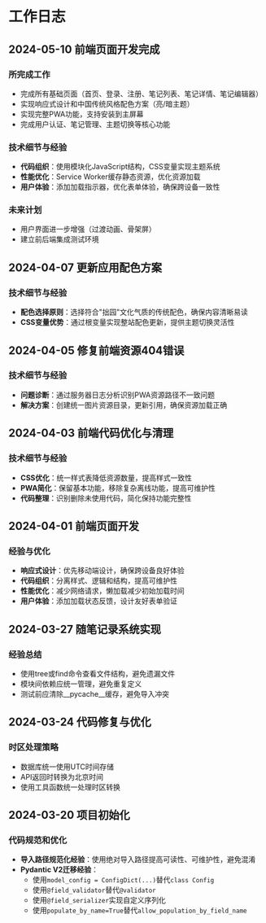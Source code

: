 # 工作日志

## 2024-05-10 前端页面开发完成

### 所完成工作
- 完成所有基础页面（首页、登录、注册、笔记列表、笔记详情、笔记编辑器）
- 实现响应式设计和中国传统风格配色方案（亮/暗主题）
- 实现完整PWA功能，支持安装到主屏幕
- 完成用户认证、笔记管理、主题切换等核心功能

### 技术细节与经验
- **代码组织**：使用模块化JavaScript结构，CSS变量实现主题系统
- **性能优化**：Service Worker缓存静态资源，优化资源加载
- **用户体验**：添加加载指示器，优化表单体验，确保跨设备一致性

### 未来计划
- 用户界面进一步增强（过渡动画、骨架屏）
- 建立前后端集成测试环境

## 2024-04-07 更新应用配色方案

### 技术细节与经验
- **配色选择原则**：选择符合"拙园"文化气质的传统配色，确保内容清晰易读
- **CSS变量优势**：通过根变量实现整站配色更新，提供主题切换灵活性

## 2024-04-05 修复前端资源404错误

### 技术细节与经验
- **问题诊断**：通过服务器日志分析识别PWA资源路径不一致问题
- **解决方案**：创建统一图片资源目录，更新引用，确保资源加载正确

## 2024-04-03 前端代码优化与清理

### 技术细节与经验
- **CSS优化**：统一样式表降低资源数量，提高样式一致性
- **PWA简化**：保留基本功能，移除复杂离线功能，提高可维护性
- **代码整理**：识别删除未使用代码，简化保持功能完整性

## 2024-04-01 前端页面开发

### 经验与优化
- **响应式设计**：优先移动端设计，确保跨设备良好体验
- **代码组织**：分离样式、逻辑和结构，提高可维护性
- **性能优化**：减少网络请求，懒加载减少初始加载时间
- **用户体验**：添加加载状态反馈，设计友好表单验证

## 2024-03-27 随笔记录系统实现

### 经验总结
- 使用tree或find命令查看文件结构，避免遗漏文件
- 模块间依赖应统一管理，避免重复定义
- 测试前应清除__pycache__缓存，避免导入冲突

## 2024-03-24 代码修复与优化

### 时区处理策略
- 数据库统一使用UTC时间存储
- API返回时转换为北京时间
- 使用工具函数统一处理时区转换

## 2024-03-20 项目初始化

### 代码规范和优化
- **导入路径规范化经验**：使用绝对导入路径提高可读性、可维护性，避免混淆
- **Pydantic V2迁移经验**：
  - 使用`model_config = ConfigDict(...)`替代`class Config`
  - 使用`@field_validator`替代`@validator`
  - 使用`@field_serializer`实现自定义序列化
  - 使用`populate_by_name=True`替代`allow_population_by_field_name`
